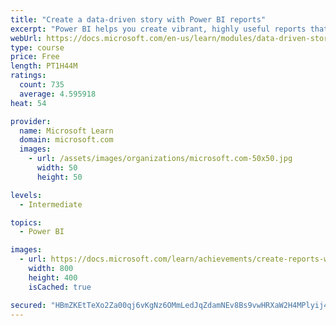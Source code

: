 ```yaml
---
title: "Create a data-driven story with Power BI reports"
excerpt: "Power BI helps you create vibrant, highly useful reports that form a cohesive, data-driven story. You’ll learn how to use buttons, bookmarks, and other navigation techniques. Additionally, you’ll learn how to integrate Power BI reports with other applications. Power BI visuals can interact with each other, letting the user see exactly which data is appealing to them. You’ll also explore Power BI report themes to create a unified reporting experience across all reports."
webUrl: https://docs.microsoft.com/en-us/learn/modules/data-driven-story-power-bi/
type: course
price: Free
length: PT1H44M
ratings:
  count: 735
  average: 4.595918
heat: 54

provider:
  name: Microsoft Learn
  domain: microsoft.com
  images:
    - url: /assets/images/organizations/microsoft.com-50x50.jpg
      width: 50
      height: 50

levels:
  - Intermediate

topics:
  - Power BI

images:
  - url: https://docs.microsoft.com/learn/achievements/create-reports-with-power-bi-desktop-social.png
    width: 800
    height: 400
    isCached: true

secured: "HBmZKEtTeXo2Za00qj6vKgNz6OMmLedJqZdamNEv8Bs9vwHRXaW2H4MPlyij4W0zcA4qcS6seM7eQjmdU1Ay/NJJx1kDz0tfp62Ox+VuwpHxWzTnXLZESwCRsrmeYSV5Lp/2EpgqKGVMmEgJTV10vecSdN+M06lqagjC4b3Fy3HRtPq9wZxoAThLTeuD5Qj+8tfU9RAIaq5ALZcTS5lc/irwqPPJmnmdINmkO9JkXMCfwvw6FQPdTdfZjJDPu3mNPxaUxNCaI1SHb4r0yzbPGqZTUCHAYpXqDaOPLYv7u3YZFwDuI0oG4TtcgxJszrqELUDrjkL1pgm952gWZKgbOQeBKpOINGnRuB78IUCcWxEpwj3EBobVuGcZ+9LYcp4EbG057/ul8MF0btWoUAZHQujfk2vq7brcGzKAitWXWFo=;IIw7hdkrbQkS4BXKTrCwXg=="
---
```


